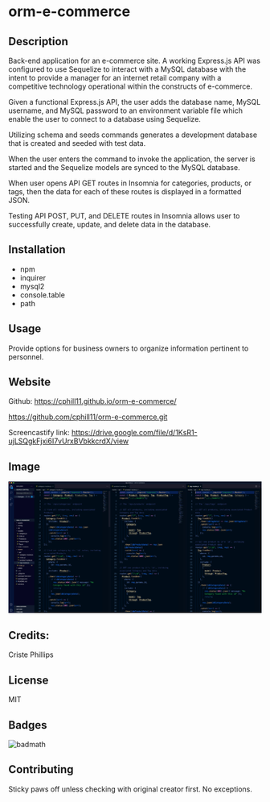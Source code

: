 # orm-e-commerce

## Description

Back-end application for an e-commerce site. A working Express.js API was configured to use Sequelize to interact with a MySQL database with the intent to provide a manager for an internet retail company with a competitive technology operational within the constructs of e-commerce.

Given a functional Express.js API, the user adds the database name, MySQL username, and MySQL password to an environment variable file which enable the user to connect to a database using Sequelize.

Utilizing schema and seeds commands generates a development database that is created and seeded with test data.

When the user enters the command to invoke the application, the server is started and the Sequelize models are synced to the MySQL database.

When user opens API GET routes in Insomnia for categories, products, or tags, then the data for each of these routes is displayed in a formatted JSON.

Testing API POST, PUT, and DELETE routes in Insomnia allows user to successfully create, update, and delete data in the database.


## Installation
* npm
* inquirer
* mysql2
* console.table
* path

## Usage
Provide options for business owners to organize information pertinent to personnel.


## Website
Github: https://cphill11.github.io/orm-e-commerce/

https://github.com/cphill11/orm-e-commerce.git

Screencastify link: https://drive.google.com/file/d/1KsR1-ujLSQgkFjxi6I7vUrxBVbkkcrdX/view

## Image

![Screenshot](/assets/images/screenshot.png)

## Credits:

Criste Phillips 

## License
MIT

## Badges
![badmath](https://img.shields.io/github/languages/top/nielsenjared/badmath)

## Contributing
Sticky paws off unless checking with original creator first.  No exceptions.

